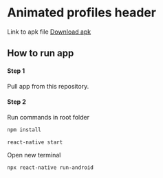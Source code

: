 # Animated profiles header

Link to apk file [Download apk](https://drive.google.com/file/d/1BFXyYwNPyLbkPmlnPzJ1LYj9Vio6jH42/view?usp=sharing)
## How to run app

#### Step 1
Pull app from this repository.

#### Step 2
Run commands in root folder
```bash
npm install
```
```bash
react-native start
```
Open new terminal
```bash
npx react-native run-android 
```
